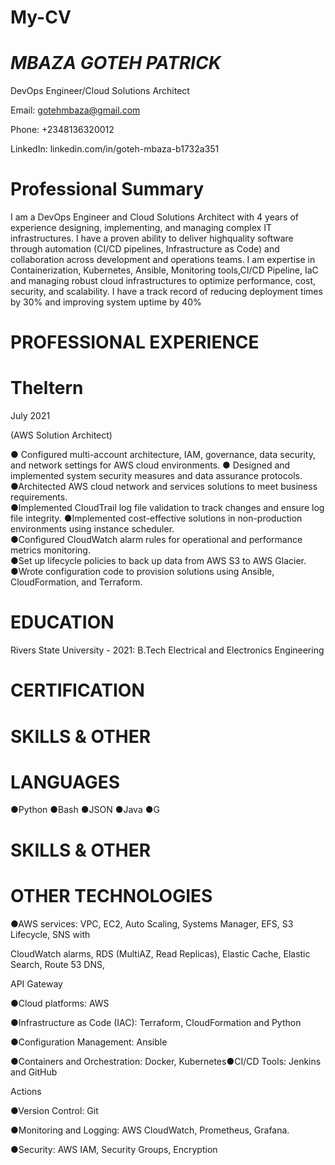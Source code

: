 # My-CV

# *MBAZA GOTEH PATRICK*

DevOps Engineer/Cloud Solutions Architect

Email: gotehmbaza@gmail.com

Phone: +2348136320012

LinkedIn: linkedin.com/in/goteh-mbaza-b1732a351

# Professional Summary

I am a DevOps Engineer and Cloud Solutions Architect with 4 years of experience designing,                                                                                                                                                                              implementing, and managing complex IT infrastructures. I have a proven ability to deliver highquality software through automation (CI/CD pipelines, Infrastructure as Code) and collaboration across development and operations teams. I am expertise in Containerization, Kubernetes, Ansible, Monitoring tools,CI/CD Pipeline, IaC and managing robust cloud infrastructures to optimize performance, cost, security, and scalability. I have a track record of reducing deployment times by 30% and improving system uptime by 40%

# PROFESSIONAL EXPERIENCE


# Theltern

July 2021

(AWS Solution Architect)

● Configured multi-account architecture, IAM, governance, data security, and network settings
for AWS cloud environments.
● Designed and implemented system security measures and data assurance                                                                                                                                                                      protocols.
●Architected AWS cloud network and services solutions to meet business                                                                                                                                                                 
requirements.                                                                                                                                                                                                                                                  
●Implemented CloudTrail log file validation to track changes and ensure log file integrity.
●Implemented cost-effective solutions in non-production environments using instance scheduler.                                                                                                                                                                                                                                                                                                                                                                                                               
●Configured CloudWatch alarm rules for operational and performance metrics monitoring.                                                                                                                                                                     
●Set up lifecycle policies to back up data from AWS S3 to AWS Glacier.                                                                                                                                                                                    
●Wrote configuration code to provision solutions using Ansible, CloudFormation, and Terraform.                                                                                                                                                                               

# EDUCATION                                                                                                                         
                                                                                                                                    
Rivers State University - 2021: B.Tech Electrical and Electronics Engineering                                                       
                                                                                                                                    
# CERTIFICATION                                                                                                                     
                                                                                                                                    
                                                                                                                                    
# SKILLS & OTHER 
# LANGUAGES

●Python ●Bash ●JSON ●Java ●G

# SKILLS & OTHER
# OTHER TECHNOLOGIES

●AWS services: VPC, EC2, Auto Scaling, Systems Manager, EFS, S3 Lifecycle, SNS with

CloudWatch alarms, RDS (MultiAZ, Read Replicas), Elastic Cache, Elastic Search, Route 53 DNS,

API Gateway

●Cloud platforms: AWS

●Infrastructure as Code (IAC): Terraform, CloudFormation and Python

●Configuration Management: Ansible

●Containers and Orchestration: Docker, Kubernetes●CI/CD Tools: Jenkins and GitHub                                        
                                                                                                                                    
Actions    

●Version Control: Git                                                                                                               
                                                                                                                                    
●Monitoring and Logging: AWS CloudWatch, Prometheus, Grafana.                                                                       
                                                                                                                                    
●Security: AWS IAM, Security Groups, Encryption
